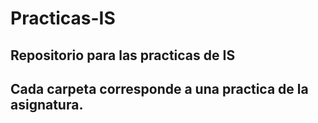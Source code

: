 # Practicas-IS
Repositorio para las practicas de IS
------------------------------
Cada carpeta corresponde a una practica de la asignatura.
------------------------------
